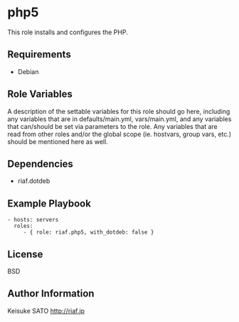 php5
====

This role installs and configures the PHP.

Requirements
------------

* Debian

Role Variables
--------------

A description of the settable variables for this role should go here, including any variables that are in defaults/main.yml, vars/main.yml, and any variables that can/should be set via parameters to the role. Any variables that are read from other roles and/or the global scope (ie. hostvars, group vars, etc.) should be mentioned here as well.

Dependencies
------------

- riaf.dotdeb

Example Playbook
----------------

    - hosts: servers
      roles:
         - { role: riaf.php5, with_dotdeb: false }

License
-------

BSD

Author Information
------------------

Keisuke SATO
http://riaf.jp
